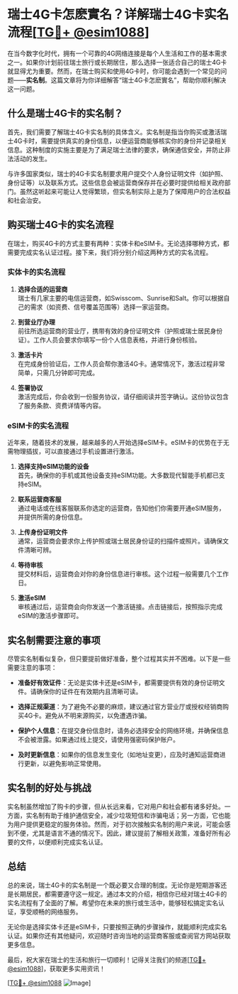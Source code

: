# 瑞士4G卡怎麽實名？详解瑞士4G卡实名流程[[TG💪+ @esim1088](https://t.me/s/esim1088)]

在当今数字化时代，拥有一个可靠的4G网络连接是每个人生活和工作的基本需求之一。如果你计划前往瑞士旅行或长期居住，那么选择一张适合自己的瑞士4G卡就显得尤为重要。然而，在瑞士购买和使用4G卡时，你可能会遇到一个常见的问题——**实名制**。这篇文章将为你详细解答“瑞士4G卡怎麽實名”，帮助你顺利解决这一问题。

## 什么是瑞士4G卡的实名制？

首先，我们需要了解瑞士4G卡实名制的具体含义。实名制是指当你购买或激活瑞士4G卡时，需要提供真实的身份信息，以便运营商能够核实你的身份并记录相关信息。这种制度的实施主要是为了满足瑞士法律的要求，确保通信安全，并防止非法活动的发生。

与许多国家类似，瑞士的4G卡实名制要求用户提交个人身份证明文件（如护照、身份证等）以及联系方式。这些信息会被运营商保存并在必要时提供给相关政府部门。虽然这听起来可能让人觉得繁琐，但实名制实际上是为了保障用户的合法权益和社会治安。

## 购买瑞士4G卡的实名流程

在瑞士，购买4G卡的方式主要有两种：实体卡和eSIM卡。无论选择哪种方式，都需要完成实名认证过程。接下来，我们将分别介绍这两种方式的实名流程。

### 实体卡的实名流程

1. **选择合适的运营商**  
   瑞士有几家主要的电信运营商，如Swisscom、Sunrise和Salt。你可以根据自己的需求（如资费、信号覆盖范围等）选择一家运营商。

2. **到营业厅办理**  
   前往所选运营商的营业厅，携带有效的身份证明文件（护照或瑞士居民身份证）。工作人员会要求你填写一份个人信息表格，并进行身份核验。

3. **激活卡片**  
   在完成身份验证后，工作人员会帮你激活4G卡。通常情况下，激活过程非常简单，只需几分钟即可完成。

4. **签署协议**  
   激活完成后，你会收到一份服务协议，请仔细阅读并签字确认。这份协议包含了服务条款、资费详情等内容。

### eSIM卡的实名流程

近年来，随着技术的发展，越来越多的人开始选择eSIM卡。eSIM卡的优势在于无需物理插拔，可以直接通过手机设置进行激活。

1. **选择支持eSIM功能的设备**  
   首先，确保你的手机或其他设备支持eSIM功能。大多数现代智能手机都已支持eSIM。

2. **联系运营商客服**  
   通过电话或在线客服联系你选定的运营商，告知他们你需要开通eSIM服务，并提供所需的身份信息。

3. **上传身份证明文件**  
   通常，运营商会要求你上传护照或瑞士居民身份证的扫描件或照片。请确保文件清晰可辨。

4. **等待审核**  
   提交材料后，运营商会对你的身份信息进行审核。这个过程一般需要几个工作日。

5. **激活eSIM**  
   审核通过后，运营商会向你发送一个激活链接。点击链接后，按照指示完成eSIM的激活步骤即可。

## 实名制需要注意的事项

尽管实名制看似复杂，但只要提前做好准备，整个过程其实并不困难。以下是一些需要注意的事项：

- **准备好有效证件**：无论是实体卡还是eSIM卡，都需要提供有效的身份证明文件。请确保你的证件在有效期内且清晰可读。
  
- **选择正规渠道**：为了避免不必要的麻烦，建议通过官方营业厅或授权经销商购买4G卡。避免从不明来源购买，以免遭遇诈骗。

- **保护个人信息**：在提交身份信息时，请务必选择安全的网络环境，并确保信息不会被泄露。如果通过线上提交，请使用强密码保护账户。

- **及时更新信息**：如果你的信息发生变化（如地址变更），应及时通知运营商进行更新，以避免影响正常使用。

## 实名制的好处与挑战

实名制虽然增加了购卡的步骤，但从长远来看，它对用户和社会都有诸多好处。一方面，实名制有助于维护通信安全，减少垃圾短信和诈骗电话；另一方面，它也能为用户提供更稳定的服务体验。然而，对于初次接触实名制的用户来说，可能会感到不便，尤其是语言不通的情况下。因此，建议提前了解相关政策，准备好所有必要的文件，以便顺利完成实名认证。

## 总结

总的来说，瑞士4G卡的实名制是一个既必要又合理的制度。无论你是短期游客还是长期居民，都需要遵守这一规定。通过本文的介绍，相信你已经对瑞士4G卡的实名流程有了全面的了解。希望你在未来的旅行或生活中，能够轻松搞定实名认证，享受顺畅的网络服务。

无论你是选择实体卡还是eSIM卡，只要按照正确的步骤操作，就能顺利完成实名认证。如果你还有其他疑问，欢迎随时咨询当地的运营商客服或查阅官方网站获取更多信息。

最后，祝大家在瑞士的生活和旅行一切顺利！记得关注我们的频道[[TG💪+ @esim1088](https://t.me/s/esim1088)]，获取更多实用资讯！

[[TG💪+ @esim1088](https://t.me/s/esim1088) ![Image](https://i.postimg.cc/4NQfJmqS/Snipaste-2025-05-13-00-14-12.png)]